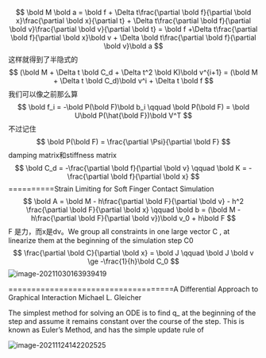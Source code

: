 
$$
\bold M \bold a = \bold f + \Delta t\frac{\partial \bold f}{\partial \bold x}\frac{\partial \bold x}{\partial t} + \Delta t\frac{\partial \bold f}{\partial \bold v}\frac{\partial \bold v}{\partial \bold t} = \bold f +\Delta t\frac{\partial \bold f}{\partial \bold x}\bold v + \Delta \bold t\frac{\partial \bold f}{\partial \bold v}\bold a
$$
这样就得到了半隐式的
$$
(\bold M + \Delta t \bold C_d + \Delta t^2 \bold K)\bold v^{i+1} = (\bold M + \Delta t \bold C_d)\bold v^i + \Delta t \bold f
$$
我们可以像之前那么算
$$
\bold f_i = -\bold P(\bold F)\bold b_i \qquad \bold P(\bold F) = \bold U\bold P(\hat{\bold F})\bold V^T
$$
不过记住
$$
\bold P(\bold F) = \frac{\partial \Psi}{\partial \bold F}
$$
damping matrix和stiffness matrix
$$
\bold C_d = -\frac{\partial \bold f}{\partial \bold v} \qquad \bold K = -\frac{\partial \bold f}{\partial \bold x}
$$
==========Strain Limiting for Soft Finger Contact Simulation  
$$
\bold A = \bold M - h\frac{\partial \bold F}{\partial \bold v} - h^2 \frac{\partial \bold F}{\partial \bold x} \qquad \bold b = (\bold M - h\frac{\partial \bold F}{\partial \bold v})\bold v_0 + h\bold F
$$
F 是力，而x是dv。We group all constraints in one large vector C , at linearize them at the beginning of the simulation step C0
$$
\frac{\partial \bold C}{\partial \bold x} = \bold J \qquad \bold J \bold v \ge -\frac{1}{h}\bold C_0
$$
![image-20211030163939419](D:\定理\积分技巧\image-20211030163939419.png)

====================================A Differential Approach to Graphical Interaction   Michael L. Gleicher  

The simplest method for solving an ODE is to find q_ at the beginning of the step
and assume it remains constant over the course of the step. This is known as Euler’s
Method, and has the simple update rule of  

![image-20211124142202525](E:\mycode\collection\定理\积分技巧\image-20211124142202525.png)
